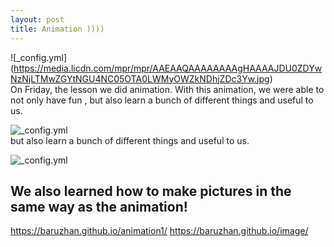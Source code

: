 ```yaml
---
layout: post
title: Animation ))))
---
```

![_config.yml]  (https://media.licdn.com/mpr/mpr/AAEAAQAAAAAAAAgHAAAAJDU0ZDYwNzNjLTMwZGYtNGU4NC05OTA0LWMyOWZkNDhjZDc3Yw.jpg)
<br/>
On Friday, the lesson we did animation. With this animation, we were able to not only have fun , but also learn a bunch of different things and useful to us.
<br/>

![_config.yml](http://previews.123rf.com/images/iqoncept/iqoncept1206/iqoncept120600051/14050919-The-word-Fun-in-a-burst-of-colorful-stars-representing-an-amusing-entertainment-way-to-spend-your-ti-Stock-Photo.jpg)
<br/>
but also learn a bunch of different things and useful to us.

![_config.yml](http://static1.squarespace.com/static/53e056bee4b08df850262a73/53e2a192e4b0e62a98a39a88/548d996ae4b06f8a5b7feb35/1418566738832/?format=1000w)
<br/>

We also learned how to make pictures in the same way as the animation!
---
https://baruzhan.github.io/animation1/
https://baruzhan.github.io/image/
